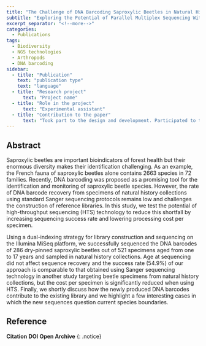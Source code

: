 ```yaml
---
title: "The Challenge of DNA Barcoding Saproxylic Beetles in Natural History Collections"
subtitle: "Exploring the Potential of Parallel Multiplex Sequencing With Illumina MiSeq"
excerpt_separator: "<!--more-->"
categories:
  - Publications
tags:
  - Biodiversity
  - NGS technologies
  - Arthropods
  - DNA barcoding
sidebar:
  - title: "Publication"
    text: "publication type"
    text: "language"
  - title: "Research project"
      text: "Project name"
  - title: "Role in the project"
      text: "Experimental assistant"
  - title: "Contribution to the paper"
      text: "Took part to the design and development. Participated to the experimental training of the main operator."
---
```


## Abstract
Saproxylic beetles are important bioindicators of forest health but their enormous diversity makes their identification challenging. As an example, the French fauna of saproxylic beetles alone contains 2663 species in 72 families. Recently, DNA barcoding was proposed as a promising tool for the identification and monitoring of saproxylic beetle species. 
However, the rate of DNA barcode recovery from specimens of natural history collections using standard Sanger sequencing protocols remains low and challenges the construction of reference libraries. In this study, we test the potential of high-throughput sequencing (HTS) technology to reduce this shortfall by increasing sequencing success rate and lowering processing cost per specimen. 

Using a dual-indexing strategy for library construction and sequencing on the Illumina MiSeq platform, we successfully sequenced the DNA barcodes of 286 dry-pinned saproxylic beetles out of 521 specimens aged from one to 17 years and sampled in natural history collections. Age at sequencing did not affect sequence recovery and the success rate (54.9%) of our approach is comparable to that obtained using Sanger sequencing technology in another study targeting beetle specimens from natural history collections, but the cost per specimen is significantly reduced when using HTS. Finally, we shortly discuss how the newly produced DNA barcodes contribute to the existing library and we highlight a few interesting cases in which the new sequences question current species boundaries.

## Reference
**Citation**
**DOI**
**Open Archive**
{: .notice}

